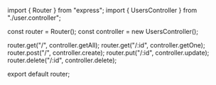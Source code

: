 import { Router } from "express";
import { UsersController } from "./user.controller";

const router = Router();
const controller = new UsersController();

router.get("/", controller.getAll);
router.get("/:id", controller.getOne);
router.post("/", controller.create);
router.put("/:id", controller.update);
router.delete("/:id", controller.delete);

export default router;
